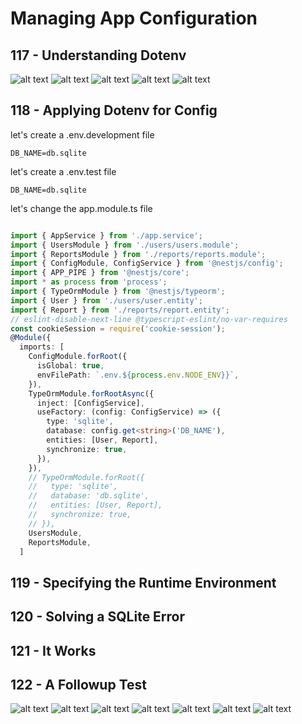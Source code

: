 # Managing App Configuration

## 117 - Understanding Dotenv
![alt text](./Assets/images/set-02/89.png)
![alt text](./Assets/images/set-02/90.png)
![alt text](./Assets/images/set-02/91.png)
![alt text](./Assets/images/set-02/92.png)
![alt text](./Assets/images/set-02/93.png)
## 118 - Applying Dotenv for Config
let's create a .env.development file
```env
DB_NAME=db.sqlite
```

let's create a .env.test file
```env
DB_NAME=db.sqlite
```
let's change the app.module.ts file
```ts

import { AppService } from './app.service';
import { UsersModule } from './users/users.module';
import { ReportsModule } from './reports/reports.module';
import { ConfigModule, ConfigService } from '@nestjs/config';
import { APP_PIPE } from '@nestjs/core';
import * as process from 'process';
import { TypeOrmModule } from '@nestjs/typeorm';
import { User } from './users/user.entity';
import { Report } from './reports/report.entity';
// eslint-disable-next-line @typescript-eslint/no-var-requires
const cookieSession = require('cookie-session');
@Module({
  imports: [
    ConfigModule.forRoot({
      isGlobal: true,
      envFilePath: `.env.${process.env.NODE_ENV}}`,
    }),
    TypeOrmModule.forRootAsync({
      inject: [ConfigService],
      useFactory: (config: ConfigService) => ({
        type: 'sqlite',
        database: config.get<string>('DB_NAME'),
        entities: [User, Report],
        synchronize: true,
      }),
    }),
    // TypeOrmModule.forRoot({
    //   type: 'sqlite',
    //   database: 'db.sqlite',
    //   entities: [User, Report],
    //   synchronize: true,
    // }),
    UsersModule,
    ReportsModule,
  ]
```

## 119 - Specifying the Runtime Environment
## 120 - Solving a SQLite Error
## 121 - It Works
## 122 - A Followup Test


![alt text](./Assets/images/set-02/94.png)
![alt text](./Assets/images/set-02/95.png)
![alt text](./Assets/images/set-02/96.png)
![alt text](./Assets/images/set-02/97.png)
![alt text](./Assets/images/set-02/98.png)
![alt text](./Assets/images/set-02/99.png)
![alt text](./Assets/images/set-02/100.png)